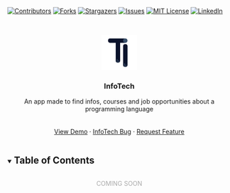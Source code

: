 <!--
*** Thanks for checking out the Best-README-Template. If you have a suggestion
*** that would make this better, please fork the InfoTech and create a pull request
*** or simply open an issue with the tag "enhancement".
*** Thanks again! Now go create something AMAZING! :D
***
***
***
*** To avoid retyping too much info. Do a search and replace for the following:
*** valentindoche, InfoTech, @valentindoche, contact@valentindoche.com, InfoTech, project_description
-->



<!-- PROJECT SHIELDS -->
<!--
*** I'm using markdown "reference style" links for readability.
*** Reference links are enclosed in brackets [ ] instead of parentheses ( ).
*** See the bottom of this document for the declaration of the reference variables
*** for contributors-url, forks-url, etc. This is an optional, concise syntax you may use.
*** https://www.markdownguide.org/basic-syntax/#reference-style-links
-->
[![Contributors][contributors-shield]][contributors-url]
[![Forks][forks-shield]][forks-url]
[![Stargazers][stars-shield]][stars-url]
[![Issues][issues-shield]][issues-url]
[![MIT License][license-shield]][license-url]
[![LinkedIn][linkedin-shield]][linkedin-url]



<!-- PROJECT LOGO -->
<br />
<p align="center">
  <a href="https://github.com/valentindoche/InfoTech">
    <img src=".github/img/logo.png" alt="Logo" width="80" height="80">
  </a>

  <h3 align="center">InfoTech</h3>

  <p align="center">
    An app made to find infos, courses and job opportunities about a programming language
    <br />
    <br />
    <br />
    <a href="https://github.com/valentindoche/InfoTech">View Demo</a>
    ·
    <a href="https://github.com/valentindoche/InfoTech/issues">InfoTech Bug</a>
    ·
    <a href="https://github.com/valentindoche/InfoTech/issues">Request Feature</a>
  </p>
</p>



<!-- TABLE OF CONTENTS -->
<details open="open">
  <summary><h2 style="display: inline-block">Table of Contents</h2></summary>
</details>


<p align="center" style="color: #AAA">
COMING SOON
</p>


<!-- MARKDOWN LINKS & IMAGES -->
<!-- https://www.markdownguide.org/basic-syntax/#reference-style-links -->
[contributors-shield]: https://img.shields.io/github/contributors/valentindoche/InfoTech.svg?style=for-the-badge
[contributors-url]: https://github.com/valentindoche/InfoTech/graphs/contributors
[forks-shield]: https://img.shields.io/github/forks/valentindoche/InfoTech.svg?style=for-the-badge
[forks-url]: https://github.com/valentindoche/InfoTech/network/members
[stars-shield]: https://img.shields.io/github/stars/valentindoche/InfoTech.svg?style=for-the-badge
[stars-url]: https://github.com/valentindoche/InfoTech/stargazers
[issues-shield]: https://img.shields.io/github/issues/valentindoche/InfoTech.svg?style=for-the-badge
[issues-url]: https://github.com/valentindoche/InfoTech/issues
[license-shield]: https://img.shields.io/github/license/valentindoche/InfoTech.svg?style=for-the-badge
[license-url]: https://github.com/valentindoche/InfoTech/blob/master/LICENSE.txt
[linkedin-shield]: https://img.shields.io/badge/-LinkedIn-black.svg?style=for-the-badge&logo=linkedin&colorB=555
[linkedin-url]: https://linkedin.com/in/valentindoche